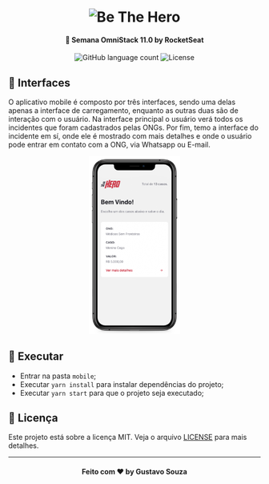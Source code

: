 <h1 align="center">
    <img alt="Be The Hero" src="../.github/logo.svg" />
</h1>

<h4 align="center">
  🚀 Semana OmniStack 11.0 by RocketSeat
</h4>

<p align="center">
  <img alt="GitHub language count" src="https://img.shields.io/github/languages/count/guuhx97/bethehero">
  <img alt="License" src="https://img.shields.io/badge/license-MIT-brightgreen">
</p>

## 📱 Interfaces

O aplicativo mobile é composto por três interfaces, sendo uma delas apenas a interface de carregamento, enquanto as outras duas são de interação com o usuário. Na interface principal o usuário verá todos os incidentes que foram cadastrados pelas ONGs. Por fim, temo a interface do incidente em sí, onde ele é mostrado com mais detalhes e onde o usuário pode entrar em contato com a ONG, via Whatsapp ou E-mail.

<div align="center">
    <img alt="Be The Hero" src="../.github/mobile-interface.png"  height="355.5px"/>

</div>

## 🔄 Executar

- Entrar na pasta `mobile`;
- Executar `yarn install` para instalar dependências do projeto;
- Executar `yarn start` para que o projeto seja executado;

## 📝 Licença

Este projeto está sobre a licença MIT. Veja o arquivo [LICENSE](../LICENSE.md) para mais detalhes.

---

<h4 align="center">
  Feito com ❤️ by Gustavo Souza
</h4>
